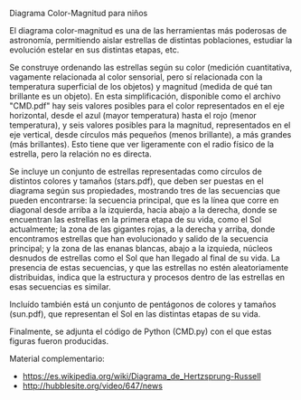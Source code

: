 Diagrama Color-Magnitud para niños

El diagrama color-magnitud es una de las herramientas más poderosas de astronomía, permitiendo aislar estrellas de distintas poblaciones, estudiar la evolución estelar en sus distintas etapas, etc. 

Se construye ordenando las estrellas según su color (medición cuantitativa, vagamente relacionada al color sensorial, pero sí relacionada con la temperatura superficial de los objetos) y magnitud (medida de qué tan brillante es un objeto). En esta simplificación, disponible como el archivo "CMD.pdf" hay seis valores posibles para el color representados en el eje horizontal, desde el azul (mayor temperatura) hasta el rojo (menor temperatura), y seis valores posibles para la magnitud, representados en el eje vertical, desde círculos más pequeños (menos brillante), a más grandes (más brillantes). Esto tiene que ver ligeramente con el radio físico de la estrella, pero la relación no es directa. 

Se incluye un conjunto de estrellas representadas como círculos de distintos colores y tamaños (stars.pdf), que deben ser puestas en el diagrama según sus propiedades, mostrando tres de las secuencias que pueden encontrarse: la secuencia principal, que es la línea que corre en diagonal desde arriba a la izquierda, hacia abajo a la derecha, donde se encuentran las estrellas en la primera etapa de su vida, como el Sol actualmente; la zona de las gigantes rojas, a la derecha y arriba, donde encontramos estrellas que han evolucionado y salido de la secuencia principal; y la zona de las enanas blancas, abajo a la izquieda, núcleos desnudos de estrellas como el Sol que han llegado al final de su vida. La presencia de estas secuencias, y que las estrellas no estén aleatoriamente distribuidas, indica que la estructura y procesos dentro de las estrellas en esas secuencias es similar.

Incluído también está un conjunto de pentágonos de colores y tamaños (sun.pdf), que representan el Sol en las distintas etapas de su vida. 

Finalmente, se adjunta el código de Python (CMD.py) con el que estas figuras fueron producidas.

Material complementario:

- https://es.wikipedia.org/wiki/Diagrama_de_Hertzsprung-Russell
- http://hubblesite.org/video/647/news